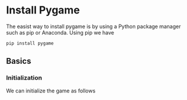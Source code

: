 # Install Pygame
The easist way to install pygame is by using a Python package manager such as pip or Anaconda. Using pip we have
```Shell
pip install pygame
```
## Basics
### Initialization
We can initialize the game as follows
```Python
```

```Python
```

```Python
```

```Python
```

```Python
```

```Python
```

```Python
```
